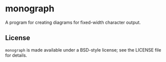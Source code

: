 monograph
=========

A program for creating diagrams for fixed-width character output.


License
-------
`monograph` is made available under a BSD-style license; see the LICENSE
file for details.

